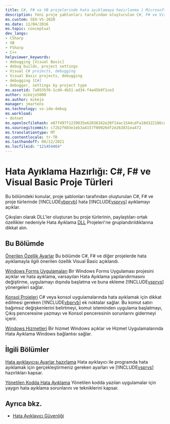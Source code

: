 ```yaml
---
title: C#, F# ve VB projelerinde hata ayıklamaya hazırlanma | Microsoft Docs
description: Yeni proje şablonları tarafından oluşturulan C#, F# ve Visual Basic hata ayıklamaya hazırlanma hakkında Visual Studio bilgi edinebilirsiniz.
ms.custom: SEO-VS-2020
ms.date: 11/04/2016
ms.topic: conceptual
dev_langs:
- CSharp
- VB
- FSharp
- C++
helpviewer_keywords:
- debugging [Visual Basic]
- debug builds, project settings
- Visual C# projects, debugging
- Visual Basic projects, debugging
- debugging [C#]
- debugger, settings by project type
ms.assetid: 7a0535f6-1cd4-4b51-ad34-f4a45b9f1ce3
author: mikejo5000
ms.author: mikejo
manager: jmartens
ms.technology: vs-ide-debug
ms.workload:
- dotnet
ms.openlocfilehash: e87f497f1239035e62038162e20f14ac1544cdfa10d322186cdd5851bef64e37
ms.sourcegitcommit: c72b2f603e1eb3a4157f00926df2e263831ea472
ms.translationtype: MT
ms.contentlocale: tr-TR
ms.lasthandoff: 08/12/2021
ms.locfileid: "121454464"
---
```

# <a name="debugging-preparation-c-f-and-visual-basic-project-types"></a>Hata Ayıklama Hazırlığı: C#, F# ve Visual Basic Proje Türleri

Bu bölümdeki konular, proje şablonları tarafından oluşturulan C#, F# ve proje türlerinde [!INCLUDE[vbprvb](../code-quality/includes/vbprvb_md.md)] hata [!INCLUDE[vsprvs](../code-quality/includes/vsprvs_md.md)] ayıklamayı açıklar.

 Çıkışları olarak DLL'ler oluşturan bu proje türlerinin, paylaştıları ortak özellikler nedeniyle Hata Ayıklama [DLL](../debugger/debugging-dll-projects.md) Projeleri'ne gruplandırıldıklarına dikkat alın.

## <a name="in-this-section"></a>Bu Bölümde

 [Önerilen Özellik Ayarlar](../debugger/managed-debugging-recommended-property-settings.md) Bu bölümde C#, F# ve diğer projelerde hata ayıklamayla ilgili önerilen özellik Visual Basic açıklandı.

 [Windows Forms Uygulamaları](../debugger/debugging-preparation-windows-forms-applications.md) Bir Windows Forms Uygulaması projesini açıklar ve hata ayıklama, varsayılan Hata Ayıklama yapılandırmasını değiştirme, uygulamayı dışında başlatma ve buna ekleme [!INCLUDE[vsprvs](../code-quality/includes/vsprvs_md.md)] yönergeleri sağlar.

 [Konsol Projeleri](../debugger/debugging-preparation-console-projects.md) C# veya konsol uygulamalarında hata ayıklamak için dikkat edilmesi gereken [!INCLUDE[vbprvb](../code-quality/includes/vbprvb_md.md)] ek noktalar sağlar. Bu komut satırı bağımsız değişkenlerini belirtmeyi, komut isteminden uygulama başlatmayı, Çıkış penceresine yazmayı ve Konsol penceresinin sorunlarını gidermeyi içerir.

 [Windows Hizmetleri](../debugger/debugging-preparation-windows-services.md) Bir hizmet Windows açıklar ve Hizmet Uygulamalarında Hata Ayıklama Windows bağlantısı sağlar.

## <a name="related-sections"></a>İlgili Bölümler

 [Hata ayıklayıcısı Ayarlar hazırlama](../debugger/debugger-settings-and-preparation.md) Hata ayıklayıcı ile programda hata ayıklamak için gerçekleştirmeniz gereken ayarları ve [!INCLUDE[vsprvs](../code-quality/includes/vsprvs_md.md)] hazırlıkları kapsar.

 [Yönetilen Kodda Hata Ayıklama](../debugger/debugging-managed-code.md) Yönetilen kodda yazılan uygulamalar için yaygın hata ayıklama sorunlarını ve tekniklerini kapsar.

## <a name="see-also"></a>Ayrıca bkz.

- [Hata Ayıklayıcı Güvenliği](../debugger/debugger-security.md)